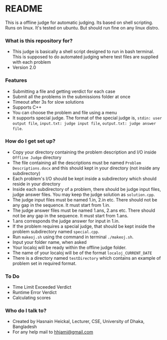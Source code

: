 # README #

This is a offline judge for automatic judging. Its based on shell scripting. Runs on linux. It's tested on ubuntu. But
should run fine on any linux distro.

### What is this repository for? ###

* This judge is basically a shell script designed to run in bash terminal. This is supposed to do automated judging where test files are supplied with each problem
* Version 2.0

### Features ###

* Submitting a file and getting verdict for each case
* Submit all the problems in the submissions folder at once
* Timeout after 3s for slow solutions
* Supports C++
* You can choose the problem and file using a menu
* It supports special judge. The format of the special judge is, `stdin: user output file`, `input.txt: judge input
  file`, `output.txt: judge answer file`.

### How do I get set up? ###

* Copy your directory containing the problem description and I/O inside `Offline Judge` directory
* The file containing all the descriptions must be named `Problem Descriptions.docx` and this should kept in your directory (not inside any subdirectory)
* Each problem's I/O should be kept inside a subdirectory which should reside in your directory
* Inside each subdirectory of a problem, there should be judge input files, judge answer files. You may keep the judge solution as `solution.cpp`.
* The judge input files must be named 1.in, 2.in etc. There should not be any gap in the sequence. It must start from 1.in.
* The judge answer files must be named 1.ans, 2.ans etc. There should not be any gap in the sequence. It must start from 1.ans.
* 1.ans corresponds the judge answer for input in 1.in.
* If the problem requires a special judge, that should be kept inside the problem subdirectory named `special.cpp`.
* Run `makeoj.sh` using the command in terminal `./makeoj.sh`.
* Input your folder name, when asked
* Your localoj will be ready within the offline judge folder.
* The name of your localoj will be of the format `localoj_CURRENT_DATE`
* There is a directory named `testDirectory` which contains an example of problem set in required format.

### To Do ###

* Time Limit Exceeded Verdict
* Runtime Error Verdict
* Calculating scores

### Who do I talk to? ###

* Created by Hasnain Heickal, Lecturer, CSE, University of Dhaka, Bangladesh
* For any help mail to hhjami@gmail.com

